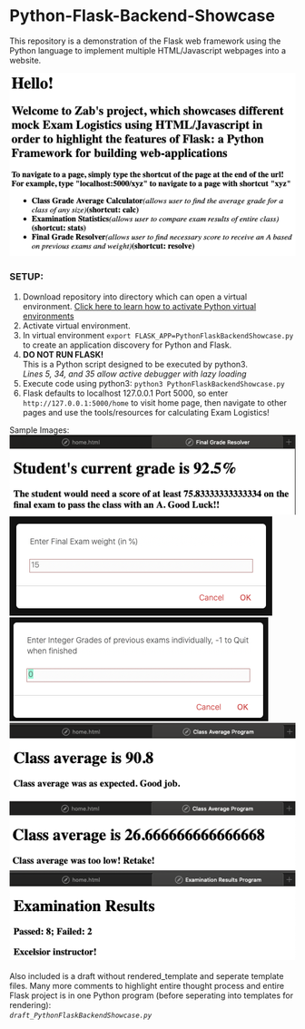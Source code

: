 # Python-Flask-Backend-Showcase
This repository is a demonstration of the Flask web framework using the Python language to implement multiple HTML/Javascript webpages into a website.

![](images/HOME.png)


### SETUP:
1. Download repository into directory which can open a virtual environment. [Click here to learn how to activate Python virtual environments](https://docs.python.org/3/library/venv.html)
2. Activate virtual environment.
3. In virtual environment `export FLASK_APP=PythonFlaskBackendShowcase.py` to create an application discovery for Python and Flask.
4. __DO NOT RUN FLASK!__<br/>This is a Python script designed to be executed by python3.<br/>*Lines 5, 34, and 35 allow active debugger with lazy loading*
5. Execute code using python3: `python3 PythonFlaskBackendShowcase.py`
6. Flask defaults to localhost 127.0.0.1 Port 5000, so enter `http://127.0.0.1:5000/home` to visit home page, then navigate to other pages and use the tools/resources for calculating Exam Logistics!


Sample Images:<br/>
![](images/GradeResolved.png)
![](images/ExamWeight.png)
![](images/Sentient.png)
![](images/ExpectedAverage.png)
![](images/LowAverage.png)
![](images/ExamResults.png)
<br/><br/>
Also included is a draft without rendered_template and seperate template files. Many more comments to highlight entire thought process and entire Flask project is in one Python program (before seperating into templates for rendering): <br/>*`draft_PythonFlaskBackendShowcase.py`*

